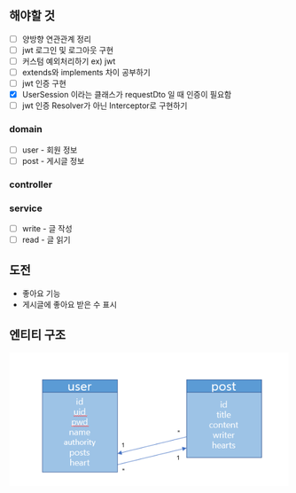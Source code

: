 ## 해야할 것

- [ ] 양방향 연관관계 정리
- [ ] jwt 로그인 및 로그아웃 구현
- [ ] 커스텀 예외처리하기 ex) jwt
- [ ] extends와 implements 차이 공부하기
- [ ] jwt 인증 구현
- [x] UserSession 이라는 클래스가 requestDto 일 때 인증이 필요함
- [ ] jwt 인증 Resolver가 아닌 Interceptor로 구현하기

### domain
- [ ] user - 회원 정보
- [ ] post - 게시글 정보

### controller


### service
- [ ] write - 글 작성
- [ ] read - 글 읽기

## 도전
- 좋아요 기능
- 게시글에 좋아요 받은 수 표시

## 엔티티 구조
<img src="img/entity.png">
